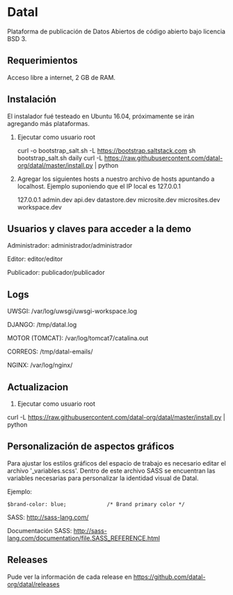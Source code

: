 
Datal
=====
Plataforma de publicación de Datos Abiertos de código abierto bajo licencia BSD 3.

Requerimientos
--------------

Acceso libre a internet, 2 GB de RAM.


Instalación
-----------

El instalador fué testeado en Ubuntu 16.04, próximamente se irán agregando más plataformas.

1. Ejecutar como usuario root


    curl -o bootstrap_salt.sh -L https://bootstrap.saltstack.com
    sh bootstrap_salt.sh daily
    curl -L https://raw.githubusercontent.com/datal-org/datal/master/install.py | python

2. Agregar los siguientes hosts a nuestro archivo de hosts apuntando a localhost. Ejemplo suponiendo que el IP local es 127.0.0.1

    127.0.0.1 admin.dev api.dev datastore.dev microsite.dev microsites.dev  workspace.dev


Usuarios y claves para acceder a la demo
----------------------------------------

Administrador: administrador/administrador

Editor: editor/editor

Publicador: publicador/publicador


Logs
----
  UWSGI: /var/log/uwsgi/uwsgi-workspace.log
  
  DJANGO: /tmp/datal.log
    
  MOTOR (TOMCAT): /var/log/tomcat7/catalina.out
  
  CORREOS: /tmp/datal-emails/
  
  NGINX: /var/log/nginx/


Actualizacion
-------------

1. Ejecutar como usuario root

curl -L https://raw.githubusercontent.com/datal-org/datal/master/install.py | python


Personalización de aspectos gráficos
---------

Para ajustar los estilos gráficos del espacio de trabajo es necesario editar el archivo '_variables.scss'. Dentro de este 
archivo SASS se encuentran las variables necesarias para personalizar la identidad visual de Datal. 

Ejemplo:

    $brand-color: blue;				/* Brand primary color */


SASS: http://sass-lang.com/

Documentación SASS: http://sass-lang.com/documentation/file.SASS_REFERENCE.html


Releases
--------


Pude ver la información de cada release en https://github.com/datal-org/datal/releases
